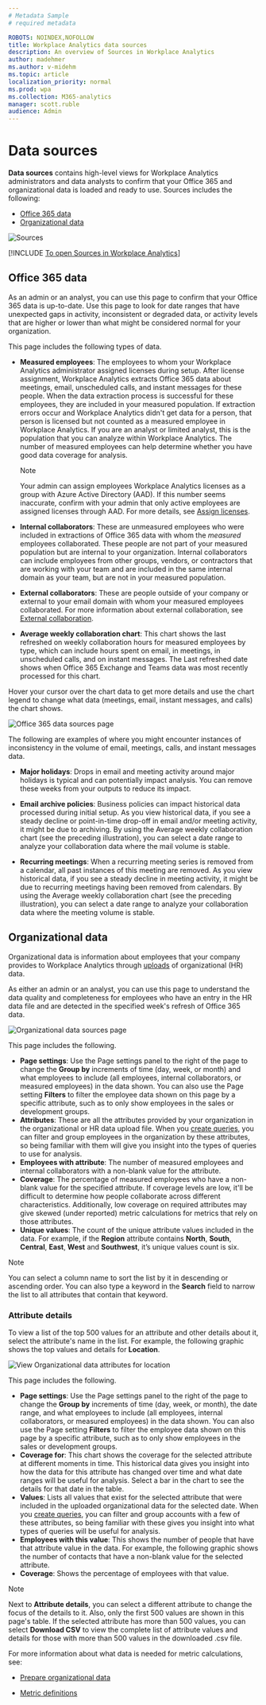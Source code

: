 ```yaml
---
# Metadata Sample
# required metadata

ROBOTS: NOINDEX,NOFOLLOW
title: Workplace Analytics data sources
description: An overview of Sources in Workplace Analytics 
author: madehmer
ms.author: v-midehm
ms.topic: article
localization_priority: normal 
ms.prod: wpa
ms.collection: M365-analytics
manager: scott.ruble
audience: Admin
---
```


# Data sources

**Data sources** contains high-level views for Workplace Analytics administrators and data analysts to confirm that your Office 365 and organizational data is loaded and ready to use. Sources includes the following:

  - [Office 365 data](#office-365-data)
  - [Organizational data](#organizational-data)
<!--  - [CRM data](#crm-data) Wait until CRM data is WW to publish this section -->

![Sources](../images/WpA/Use/sources-o365.png)

[!INCLUDE [To open Sources in Workplace Analytics](../includes/to-open-wpa-sources.md)]

## Office 365 data

As an admin or an analyst, you can use this page to confirm that your Office 365 data is up-to-date. Use this page to look for date ranges that have unexpected gaps in activity, inconsistent or degraded data, or activity levels that are higher or lower than what might be considered normal for your organization.

This page includes the following types of data.

* **Measured employees**: The employees to whom your Workplace Analytics administrator assigned licenses during setup. After license assignment, Workplace Analytics extracts Office 365 data about meetings, email, unscheduled calls, and instant messages for these people. When the data extraction process is successful for these employees, they are included in your measured population. If extraction errors occur and Workplace Analytics didn't get data for a person, that person is licensed but not counted as a measured employee in Workplace Analytics. If you are an analyst or limited analyst, this is the population that you can analyze within Workplace Analytics. The number of measured employees can help determine whether you have good data coverage for analysis.

  >[!Note]
  > Your admin can assign employees Workplace Analytics licenses as a group with Azure Active Directory (AAD). If this number seems inaccurate, confirm with your admin that only active employees are assigned licenses through AAD. For more details, see [Assign licenses](../setup/assign-licenses-to-population.md).

* **Internal collaborators**: These are unmeasured employees who were included in extractions of Office 365 data with whom the _measured_ employees collaborated. These people are not part of your measured population but are internal to your organization. Internal collaborators can include employees from other groups, vendors, or contractors that are working with your team and are included in the same internal domain as your team, but are not in your measured population.

* **External collaborators**: These are people outside of your company or external to your email domain with whom your measured employees collaborated. For more information about external collaboration, see [External collaboration](../use/explore-metrics-external-collaboration.md).

* **Average weekly collaboration chart**: This chart shows the last refreshed on weekly collaboration hours for measured employees by type, which can include hours spent on email, in meetings, in unscheduled calls, and on instant messages. The Last refreshed date shows when Office 365 Exchange and Teams data was most recently processed for this chart.

Hover your cursor over the chart data to get more details and use the chart legend to change what data (meetings, email, instant messages, and calls) the chart shows.

  ![Office 365 data sources page](../images/wpa/use/measured-collab.png)
<!--
  >[!Note]
  > If collaboration activity for Teams drops below 30 percent of the total collaboration, the unscheduled calls and instant message data will not show due to insufficient data.
-->

The following are examples of where you might encounter instances of  inconsistency in the volume of email, meetings, calls, and instant messages data.

* **Major holidays**: Drops in email and meeting activity around major holidays is typical and can potentially impact analysis. You can remove these weeks from your outputs to reduce its impact.

* **Email archive policies**: Business policies can impact historical data processed during initial setup. As you view historical data, if you see a steady decline or point-in-time drop-off in email and/or meeting activity, it might be due to archiving. By using the Average weekly collaboration chart (see the preceding illustration), you can select a date range to analyze your collaboration data where the mail volume is stable.

* **Recurring meetings**: When a recurring meeting series is removed from a calendar, all past instances of this meeting are removed. As you view historical data, if you see a steady decline in meeting activity, it might be due to recurring meetings having been removed from calendars. By using the Average weekly collaboration chart (see the preceding illustration), you  can select a date range to analyze your collaboration data where the meeting volume is stable.

## Organizational data

Organizational data is information about employees that your company provides to Workplace Analytics through [uploads](../setup/upload-organizational-data.md) of organizational (HR) data.

As either an admin or an analyst, you can use this page to understand the data quality and completeness for employees who have an entry in the HR data file and are detected in the specified week's refresh of Office 365 data.

![Organizational data sources page](../images/wpa/Use/org-data-sources.png)

This page includes the following.

* **Page settings**: Use the Page settings panel to the right of the page to change the **Group by** increments of time (day, week, or month) and what employees to include (all employees, internal collaborators, or measured employees) in the data shown. You can also use the Page setting **Filters** to filter the employee data shown on this page by a specific attribute, such as to only show employees in the sales or development groups.
* **Attributes**: These are all the attributes provided by your organization in the organizational or HR data upload file. When you [create queries](../Tutorials/Query-basics.md), you can filter and group employees in the organization by these attributes, so being familiar with them will give you insight into the types of queries to use for analysis.
* **Employees with attribute**: The number of measured employees and internal collaborators with a non-blank value for the attribute.
* **Coverage**: The percentage of measured employees who have a non-blank value for the specified attribute. If coverage levels are low, it'll be difficult to determine how people collaborate across different characteristics. Additionally, low coverage on required attributes may give skewed (under reported) metric calculations for metrics that rely on those attributes.
* **Unique values**: The count of the unique attribute values included in the data. For example, if the **Region** attribute contains **North**, **South**, **Central**, **East**, **West** and **Southwest**, it’s unique values count is six.

>[!Note]
> You can select a column name to sort the list by it in descending or ascending order. You can also type a keyword in the **Search** field to narrow the list to all attributes that contain that keyword.

### Attribute details

 To view a list of the top 500 values for an attribute and other details about it, select the attribute's name in the list. For example, the following graphic shows the top values and details for **Location**.

![View Organizational data attributes for location](../images/wpa/Use/org-data-attributes.png)

This page includes the following.

* **Page settings**: Use the Page settings panel to the right of the page to change the **Group by** increments of time (day, week, or month), the date range, and what employees to include (all employees, internal collaborators, or measured employees) in the data shown. You can also use the Page setting **Filters** to filter the employee data shown on this page by a specific attribute, such as to only show employees in the sales or development groups.
* **Coverage for**: This chart shows the coverage for the selected attribute at different moments in time. This historical data gives you insight into how the data for this attribute has changed over time and what date ranges will be useful for analysis. Select a bar in the chart to see the details for that date in the table.
* **Values**: Lists all values that exist for the selected attribute that were included in the uploaded organizational data for the selected date. When you [create queries](../Tutorials/Query-basics.md), you can filter and group accounts with a few of these attributes, so being familiar with these gives you insight into what types of queries will be useful for analysis.
* **Employees with this value**: This shows the number of people that have that attribute value in the data. For example, the following graphic shows the number of contacts that have a non-blank value for the selected attribute.
* **Coverage**: Shows the percentage of employees with that value.

>[!Note]
> Next to **Attribute details**, you can select a different attribute to change the focus of the details to it. Also, only the first 500 values are shown in this page's table. If the selected attribute has more than 500 values, you can select **Download CSV** to view the complete list of attribute values and details for those with more than 500 values in the downloaded .csv file.

For more information about what data is needed for metric calculations, see:

* [Prepare organizational data](../setup/Prepare-organizational-data.md)

* [Metric definitions](../Use/Metric-definitions.md)

<!--  ## CRM data

This page provides a high-level view of the latest available CRM data that was uploaded and successfully processed in Workplace Analytics. It includes the number of accounts, contacts, and seller assignments that are available for data analysis.

By combining this data in Workplace Analytics, you can now analyze how sales activities connect to organizational outcomes. For example, you could analyze if the time your sales team spent with various accounts is proportionate to the revenue potential of those accounts, or if your top tier accounts are getting enough attention from your sales team.

The **Join coverage** section describes the percent overlap between the uploaded list of accounts and the other uploaded lists of important CRM data, such as contacts and seller assignments, as shown in the following graphic. The higher the percentage overlap the more accurate analysis you can accomplish.

![CRM data sources page](../images/wpa/Use/crm-sources.png)

For join coverage based on the latest data uploads, you might see one of the following important notices, as shown in the following graphic.

* **Data is not associated**: This occurs when one or more attributes cannot be associated between the two sets of data for join coverage. You can select to download a .csv file and view the contacts or sellers that can't be associated with the corresponding accounts in the accounts table.
* **Data has not been processed**: This occurs when an upload hasn't been done yet, the data is currently being processed, or something failed during the validation or data processing phase. You can select the link to the Upload page and view the status of the upload, correct any issues, or upload new data. You can also ignore this warning if you don't plan to upload that specific data file.

![CRM join notices](../images/wpa/Use/crm-join-notices.png)

You can select one of the data titles, such as accounts or contacts, to view a list of attributes for it. For example, the following shows a list of attributes for contacts.

![View CRM attributes for contacts](../images/wpa/Use/crm-contact-attributes.png)

Similar to the Organizational data page, the CRM data attributes list includes the following.

* **Data upload date**: Shows when the data was last uploaded and processed, which is at the top of the list.
* **Attribute**: Lists the attributes provided in the uploaded data. When you [create queries](../Tutorials/Query-basics.md), you can filter and group accounts with a few of these attributes, so being familiar with these helps give insight into the types of queries you might want to create for analysis.
* **Employees with this attribute**: Depending on what data you're looking at, this shows the number of people that have that attribute in that data file. For example, the following graphic shows the number of contacts that have a non-blank value for that attribute.
* **Coverage**: Shows the percentage of attributes that have non-blank values. For example, in following graphic, 87.5% or 7 out of 8 accounts have non-blank values for the **AccountAnnualRevenue** attribute.
* **Unique values**: The count of the unique attribute values included in the data.

![View CRM attributes for accounts](../images/wpa/Use/crm-account-attributes.png)

>[!Note]
> You can select a column name to sort the list by it in descending or ascending order.

To view a list of the top 100 values for an attribute, select the attribute's name from the list. For example, the following graphic shows the top values for **AccountId** in an accounts data file.

* To view the list for a different attribute, select it from the list at the top of the table.
* You can select a column title to sort the list by that column in descending or ascending order.
* Type a keyword in the **Search** field to search all attributes that include that keyword, such as email or phone.

![View CRM attribute values for accounts](../images/wpa/Use/crm-account-attribute-values.png)
-->